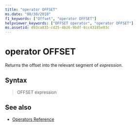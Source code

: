 ```yaml
---
title: "operator OFFSET"
ms.date: "08/30/2018"
f1_keywords: ["Offset", "operator OFFSET"]
helpviewer_keywords: ["OFFSET operator", "operator OFFSET"]
ms.assetid: d93ca835-cd25-4b26-9bdf-8cc43185e03c
---
```

# operator OFFSET

Returns the offset into the relevant segment of *expression*.

## Syntax

> OFFSET expression

## See also

- [Operators Reference](../../assembler/masm/operators-reference.md)
